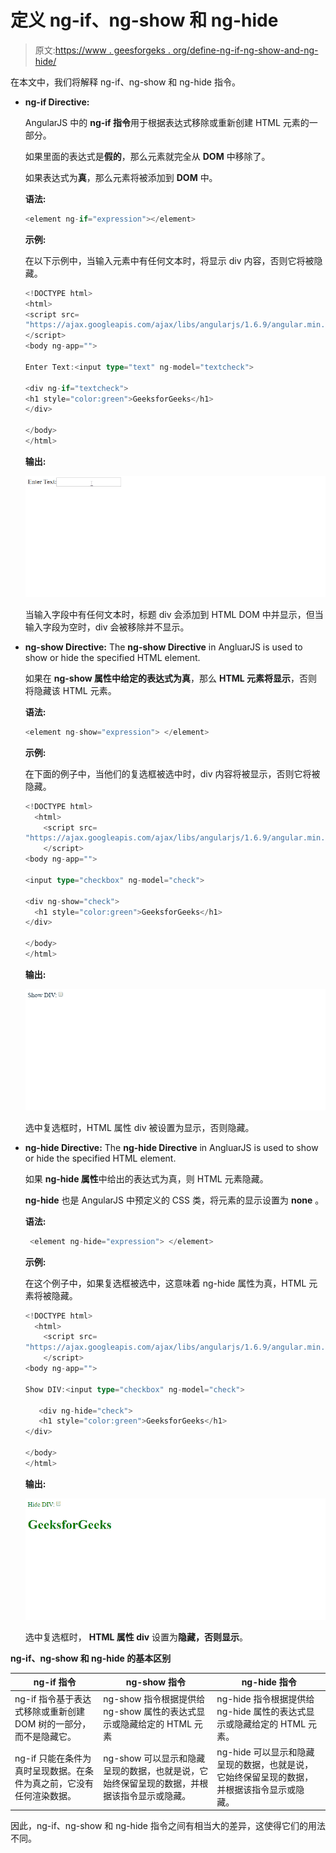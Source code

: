 # 定义 ng-if、ng-show 和 ng-hide

> 原文:[https://www . geesforgeks . org/define-ng-if-ng-show-and-ng-hide/](https://www.geeksforgeeks.org/define-ng-if-ng-show-and-ng-hide/)

在本文中，我们将解释 ng-if、ng-show 和 ng-hide 指令。

*   **ng-if Directive:**

    AngularJS 中的 **ng-if 指令**用于根据表达式移除或重新创建 HTML 元素的一部分。

    如果里面的表达式是**假的**，那么元素就完全从 **DOM** 中移除了。

    如果表达式为**真**，那么元素将被添加到 **DOM** 中。

    **语法:**

    ```ts
    <element ng-if="expression"></element>

    ```

    **示例:**

    在以下示例中，当输入元素中有任何文本时，将显示 div 内容，否则它将被隐藏。

    ```ts
    <!DOCTYPE html>
    <html>
    <script src=
    "https://ajax.googleapis.com/ajax/libs/angularjs/1.6.9/angular.min.js">
    </script>
    <body ng-app="">

    Enter Text:<input type="text" ng-model="textcheck">

    <div ng-if="textcheck">
    <h1 style="color:green">GeeksforGeeks</h1>
    </div>

    </body>
    </html>
    ```

    **输出:**

    ![](img/266c8073b0bca84a7adbc724e40852ba.png)

    当输入字段中有任何文本时，标题 div 会添加到 HTML DOM 中并显示，但当输入字段为空时，div 会被移除并不显示。

*   **ng-show Directive:** The **ng-show Directive** in AngluarJS is used to show or hide the specified HTML element.

    如果在 **ng-show 属性中给定的表达式为真**，那么 **HTML 元素将显示**，否则将隐藏该 HTML 元素。

    **语法:**

    ```ts
    <element ng-show="expression"> </element> 
    ```

    **示例:**

    在下面的例子中，当他们的复选框被选中时，div 内容将被显示，否则它将被隐藏。

    ```ts
    <!DOCTYPE html>
      <html>
        <script src=
    "https://ajax.googleapis.com/ajax/libs/angularjs/1.6.9/angular.min.js">
        </script>
    <body ng-app="">

    <input type="checkbox" ng-model="check">

    <div ng-show="check">
      <h1 style="color:green">GeeksforGeeks</h1>
    </div>

    </body>
    </html>
    ```

    **输出:**

    ![](img/281a38d29e9845a11929c83fdf346fb0.png)

    选中复选框时，HTML 属性 div 被设置为显示，否则隐藏。

*   **ng-hide Directive:** The **ng-hide Directive** in AngluarJS is used to show or hide the specified HTML element.

    如果 **ng-hide 属性**中给出的表达式为真，则 HTML 元素隐藏。

    **ng-hide** 也是 AngularJS 中预定义的 CSS 类，将元素的显示设置为 **none** 。

    **语法:**

    ```ts
     <element ng-hide="expression"> </element> 

    ```

    **示例:**

    在这个例子中，如果复选框被选中，这意味着 ng-hide 属性为真，HTML 元素将被隐藏。

    ```ts
    <!DOCTYPE html>
      <html>
        <script src=
    "https://ajax.googleapis.com/ajax/libs/angularjs/1.6.9/angular.min.js">
        </script>
    <body ng-app="">

    Show DIV:<input type="checkbox" ng-model="check">

       <div ng-hide="check">
       <h1 style="color:green">GeeksforGeeks</h1>
    </div>

    </body>
    </html>
    ```

    **输出:**

    ![](img/60e36c4fb9126625b59f43ff7bb7bfca.png)

    选中复选框时， **HTML 属性 div** 设置为**隐藏，否则显示**。

**ng-if、ng-show 和 ng-hide 的基本区别**

<center>

| ng-if 指令 | ng-show 指令 | ng-hide 指令 |
| --- | --- | --- |
| ng-if 指令基于表达式移除或重新创建 DOM 树的一部分，而不是隐藏它。 | ng-show 指令根据提供给 ng-show 属性的表达式显示或隐藏给定的 HTML 元素 | ng-hide 指令根据提供给 ng-hide 属性的表达式显示或隐藏给定的 HTML 元素。 |
| ng-if 只能在条件为真时呈现数据。在条件为真之前，它没有任何渲染数据。 | ng-show 可以显示和隐藏呈现的数据，也就是说，它始终保留呈现的数据，并根据该指令显示或隐藏。 | ng-hide 可以显示和隐藏呈现的数据，也就是说，它始终保留呈现的数据，并根据该指令显示或隐藏。 |

</center>

因此，ng-if、ng-show 和 ng-hide 指令之间有相当大的差异，这使得它们的用法不同。